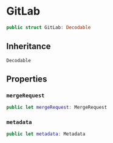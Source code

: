 # GitLab

``` swift
public struct GitLab: Decodable 
```

## Inheritance

`Decodable`

## Properties

### `mergeRequest`

``` swift
public let mergeRequest: MergeRequest
```

### `metadata`

``` swift
public let metadata: Metadata
```
